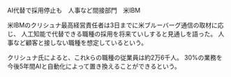 AI代替で採用停止も　人事など間接部門　米IBM

米IBMのクリシュナ最高経営責任者は3日までに米ブルーバーグ通信の取材に応じ、
人工知能で代替できる職種の採用を将来ていしすると見通しを語った。
人事など顧客と接しない職種を想定しているという。

クリシュナ氏によると、これkらの職種の従業員は約2万6千人。
30%の業務を今後5年間AIと自動化によって置き換えることができるという。

